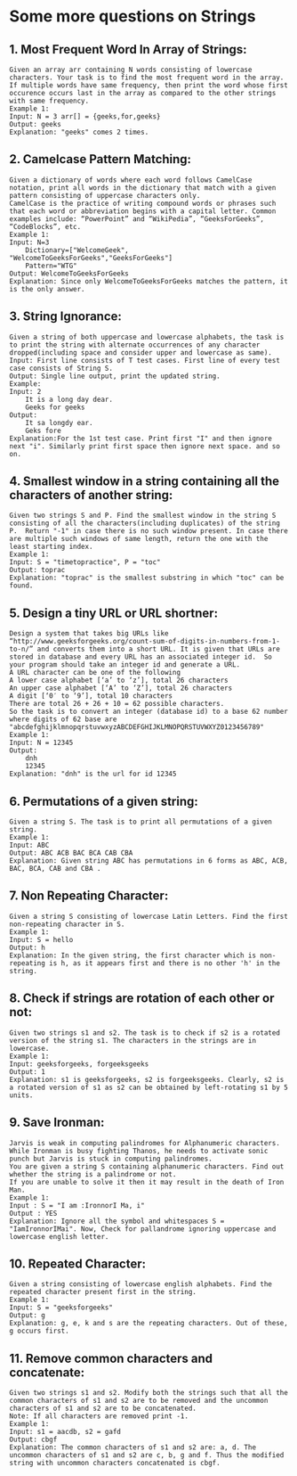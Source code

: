 # Some more questions on Strings

## 1. Most Frequent Word In Array of Strings:
    Given an array arr containing N words consisting of lowercase characters. Your task is to find the most frequent word in the array. If multiple words have same frequency, then print the word whose first occurence occurs last in the array as compared to the other strings with same frequency.
    Example 1:
    Input: N = 3 arr[] = {geeks,for,geeks}
    Output: geeks
    Explanation: "geeks" comes 2 times.

## 2. Camelcase Pattern Matching:
    Given a dictionary of words where each word follows CamelCase notation, print all words in the dictionary that match with a given pattern consisting of uppercase characters only.
    CamelCase is the practice of writing compound words or phrases such that each word or abbreviation begins with a capital letter. Common examples include: “PowerPoint” and “WikiPedia”, “GeeksForGeeks”, “CodeBlocks”, etc.
    Example 1:
    Input: N=3
        Dictionary=["WelcomeGeek", "WelcomeToGeeksForGeeks","GeeksForGeeks"]
        Pattern="WTG"
    Output: WelcomeToGeeksForGeeks
    Explanation: Since only WelcomeToGeeksForGeeks matches the pattern, it is the only answer.

## 3. String Ignorance:
    Given a string of both uppercase and lowercase alphabets, the task is to print the string with alternate occurrences of any character dropped(including space and consider upper and lowercase as same).
    Input: First line consists of T test cases. First line of every test case consists of String S.
    Output: Single line output, print the updated string.
    Example:
    Input: 2
        It is a long day dear.
        Geeks for geeks
    Output:
        It sa longdy ear.
        Geks fore
    Explanation:For the 1st test case. Print first "I" and then ignore next "i". Similarly print first space then ignore next space. and so on.

## 4. Smallest window in a string containing all the characters of another string:
    Given two strings S and P. Find the smallest window in the string S consisting of all the characters(including duplicates) of the string P.  Return "-1" in case there is no such window present. In case there are multiple such windows of same length, return the one with the least starting index. 
    Example 1:
    Input: S = "timetopractice", P = "toc"
    Output: toprac
    Explanation: "toprac" is the smallest substring in which "toc" can be found.

## 5. Design a tiny URL or URL shortner:
    Design a system that takes big URLs like “http://www.geeksforgeeks.org/count-sum-of-digits-in-numbers-from-1-to-n/” and converts them into a short URL. It is given that URLs are stored in database and every URL has an associated integer id.  So your program should take an integer id and generate a URL. 
    A URL character can be one of the following
    A lower case alphabet [‘a’ to ‘z’], total 26 characters
    An upper case alphabet [‘A’ to ‘Z’], total 26 characters
    A digit [‘0′ to ‘9’], total 10 characters
    There are total 26 + 26 + 10 = 62 possible characters.
    So the task is to convert an integer (database id) to a base 62 number where digits of 62 base are "abcdefghijklmnopqrstuvwxyzABCDEFGHIJKLMNOPQRSTUVWXYZ0123456789"
    Example 1:
    Input: N = 12345
    Output: 
        dnh
        12345
    Explanation: "dnh" is the url for id 12345

## 6. Permutations of a given string:
    Given a string S. The task is to print all permutations of a given string.
    Example 1:
    Input: ABC
    Output: ABC ACB BAC BCA CAB CBA
    Explanation: Given string ABC has permutations in 6 forms as ABC, ACB, BAC, BCA, CAB and CBA .

## 7. Non Repeating Character:
    Given a string S consisting of lowercase Latin Letters. Find the first non-repeating character in S.
    Example 1:
    Input: S = hello
    Output: h
    Explanation: In the given string, the first character which is non-repeating is h, as it appears first and there is no other 'h' in the string.

## 8. Check if strings are rotation of each other or not:
    Given two strings s1 and s2. The task is to check if s2 is a rotated version of the string s1. The characters in the strings are in lowercase.
    Example 1:
    Input: geeksforgeeks, forgeeksgeeks
    Output: 1
    Explanation: s1 is geeksforgeeks, s2 is forgeeksgeeks. Clearly, s2 is a rotated version of s1 as s2 can be obtained by left-rotating s1 by 5 units.

## 9. Save Ironman:
    Jarvis is weak in computing palindromes for Alphanumeric characters.
    While Ironman is busy fighting Thanos, he needs to activate sonic punch but Jarvis is stuck in computing palindromes.
    You are given a string S containing alphanumeric characters. Find out whether the string is a palindrome or not.
    If you are unable to solve it then it may result in the death of Iron Man.
    Example 1:
    Input : S = "I am :IronnorI Ma, i"
    Output : YES
    Explanation: Ignore all the symbol and whitespaces S = "IamIronnorIMai". Now, Check for pallandrome ignoring uppercase and lowercase english letter.

## 10. Repeated Character:
    Given a string consisting of lowercase english alphabets. Find the repeated character present first in the string.
    Example 1:
    Input: S = "geeksforgeeks"
    Output: g
    Explanation: g, e, k and s are the repeating characters. Out of these, g occurs first. 

## 11. Remove common characters and concatenate:
    Given two strings s1 and s2. Modify both the strings such that all the common characters of s1 and s2 are to be removed and the uncommon characters of s1 and s2 are to be concatenated.
    Note: If all characters are removed print -1.
    Example 1:
    Input: s1 = aacdb, s2 = gafd
    Output: cbgf
    Explanation: The common characters of s1 and s2 are: a, d. The uncommon characters of s1 and s2 are c, b, g and f. Thus the modified string with uncommon characters concatenated is cbgf.
